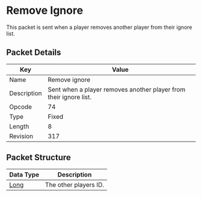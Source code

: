 # Remove Ignore
This packet is sent when a player removes another player from their ignore list.

## Packet Details
| Key | Value |
|--|--|
| Name | Remove ignore |
| Description | Sent when a player removes another player from their ignore list. |
| Opcode | 74 |
| Type | Fixed |
| Length | 8 |
| Revision | 317 |

## Packet Structure
| Data Type | Description |
|--|--|
| [Long](/Data-Types.html#common-data-types) | The other players ID. |
